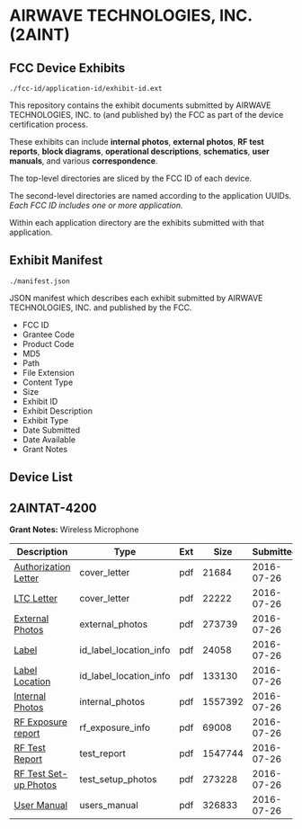 # AIRWAVE TECHNOLOGIES, INC. (2AINT)
## FCC Device Exhibits

```
./fcc-id/application-id/exhibit-id.ext
```

This repository contains the exhibit documents submitted by AIRWAVE TECHNOLOGIES, INC. to (and published by) the FCC as part of the device certification process.

These exhibits can include **internal photos**, **external photos**, **RF test reports**, **block diagrams**, **operational descriptions**, **schematics**, **user manuals**, and various **correspondence**.

The top-level directories are sliced by the FCC ID of each device.

The second-level directories are named according to the application UUIDs. *Each FCC ID includes one or more application.*

Within each application directory are the exhibits submitted with that application. 

## Exhibit Manifest

```
./manifest.json
```

JSON manifest which describes each exhibit submitted by AIRWAVE TECHNOLOGIES, INC. and published by the FCC.

- FCC ID
- Grantee Code
- Product Code
- MD5
- Path
- File Extension
- Content Type
- Size
- Exhibit ID
- Exhibit Description
- Exhibit Type
- Date Submitted
- Date Available
- Grant Notes

## Device List
## 2AINTAT-4200
**Grant Notes:** Wireless Microphone

| Description | Type | Ext | Size | Submitted | Available |
| ----------- | ---- | --- | ---- | --------- | --------- |
| [Authorization Letter](2AINTAT-4200/5e4c0c95bf1ea196c43b668f2546aaf8/3076202.pdf) | cover_letter | pdf | 21684 | 2016-07-26 | 2016-07-26 |
| [LTC Letter](2AINTAT-4200/5e4c0c95bf1ea196c43b668f2546aaf8/3076203.pdf) | cover_letter | pdf | 22222 | 2016-07-26 | 2016-07-26 |
| [External Photos](2AINTAT-4200/5e4c0c95bf1ea196c43b668f2546aaf8/3076204.pdf) | external_photos | pdf | 273739 | 2016-07-26 | 2016-07-26 |
| [Label](2AINTAT-4200/5e4c0c95bf1ea196c43b668f2546aaf8/3076205.pdf) | id_label_location_info | pdf | 24058 | 2016-07-26 | 2016-07-26 |
| [Label Location](2AINTAT-4200/5e4c0c95bf1ea196c43b668f2546aaf8/3076206.pdf) | id_label_location_info | pdf | 133130 | 2016-07-26 | 2016-07-26 |
| [Internal Photos](2AINTAT-4200/5e4c0c95bf1ea196c43b668f2546aaf8/3076207.pdf) | internal_photos | pdf | 1557392 | 2016-07-26 | 2016-07-26 |
| [RF Exposure report](2AINTAT-4200/5e4c0c95bf1ea196c43b668f2546aaf8/3076211.pdf) | rf_exposure_info | pdf | 69008 | 2016-07-26 | 2016-07-26 |
| [RF Test Report](2AINTAT-4200/5e4c0c95bf1ea196c43b668f2546aaf8/3076214.pdf) | test_report | pdf | 1547744 | 2016-07-26 | 2016-07-26 |
| [RF Test Set-up Photos](2AINTAT-4200/5e4c0c95bf1ea196c43b668f2546aaf8/3076215.pdf) | test_setup_photos | pdf | 273228 | 2016-07-26 | 2016-07-26 |
| [User Manual](2AINTAT-4200/5e4c0c95bf1ea196c43b668f2546aaf8/3076213.pdf) | users_manual | pdf | 326833 | 2016-07-26 | 2016-07-26 |
